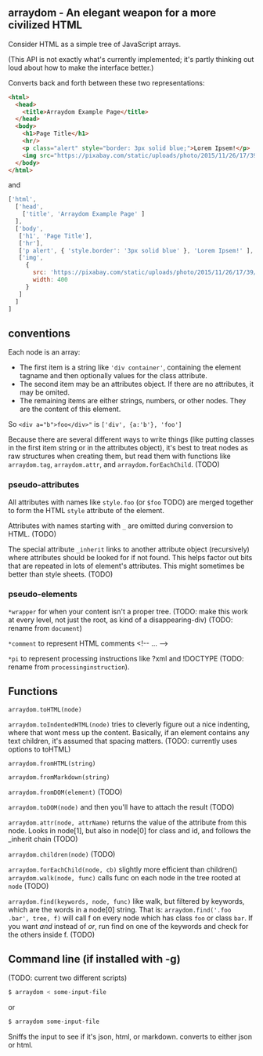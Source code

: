 ## arraydom - An elegant weapon for a more civilized HTML

Consider HTML as a simple tree of JavaScript arrays.   

(This API is not exactly what's currently implemented; it's partly
thinking out loud about how to make the interface better.)


Converts back and forth between these two representations:

```html
<html>
  <head>
    <title>Arraydom Example Page</title>
  </head>
  <body>
    <h1>Page Title</h1>
    <hr/>
    <p class="alert" style="border: 3px solid blue;">Lorem Ipsem!</p>
    <img src="https://pixabay.com/static/uploads/photo/2015/11/26/17/39/cat-1064225_960_720.jpg" width="400" />
  </body>
</html>
```

and

```javascript
['html',
  ['head',
    ['title', 'Arraydom Example Page' ]
  ],
  ['body',
   ['h1', 'Page Title'],
   ['hr'],
   ['p alert', { 'style.border': '3px solid blue' }, 'Lorem Ipsem!' ],
   ['img',
     {
       src: 'https://pixabay.com/static/uploads/photo/2015/11/26/17/39/cat-1064225_960_720.jpg',
       width: 400
     }
   ]
  ]
]
```

## conventions

Each node is an array:

* The first item is a string like `'div container'`, containing the element tagname and then optionally values for the class attribute.
* The second item may be an attributes object.  If there are no attributes, it may be omited.
* The remaining items are either strings, numbers, or other nodes.  They are the content of this element.

So `<div a="b">foo</div>"` is `['div', {a:'b'}, 'foo']`

Because there are several different ways to write things (like putting classes in the first item string or in the attributes object), it's best to treat nodes as raw structures when creating them, but read them with functions like `arraydom.tag`, `arraydom.attr`, and `arraydom.forEachChild`.  (TODO)

### pseudo-attributes

All attributes with names like `style.foo` (or `$foo` TODO) are merged
together to form the HTML `style` attribute of the element.

Attributes with names starting with `_` are omitted during conversion
to HTML. (TODO)

The special attribute `_inherit` links to another attribute object
(recursively) where attributes should be looked for if not found.
This helps factor out bits that are repeated in lots of element's
attributes.  This might sometimes be better than style sheets.  (TODO)

### pseudo-elements

`*wrapper` for when your content isn't a proper tree.   (TODO: make this work at every level, not just the root, as kind of a disappearing-div)  (TODO: rename from `document`)

`*comment` to represent HTML comments &lt;!-- ... -->

`*pi` to represent processing instructions like ?xml and !DOCTYPE (TODO: rename from `processinginstruction`).

## Functions

`arraydom.toHTML(node)`

`arraydom.toIndentedHTML(node)` tries to cleverly figure out a nice indenting, where that wont mess up the content.   Basically, if an element contains any text children, it's assumed that spacing matters.  (TODO: currently uses options to toHTML)

`arraydom.fromHTML(string)`

`arraydom.fromMarkdown(string)`

`arraydom.fromDOM(element)` (TODO)

`arraydom.toDOM(node)` and then you'll have to attach the result   (TODO)

`arraydom.attr(node, attrName)` returns the value of the attribute from this node.  Looks in node[1], but also in node[0] for class and id, and follows the _inherit chain (TODO)

`arraydom.children(node)` (TODO)

`arraydom.forEachChild(node, cb)` slightly more efficient than children()
`arraydom.walk(node, func)` calls func on each node in the tree rooted at `node`  (TODO)

`arraydom.find(keywords, node, func)` like walk, but filtered by keywords, which are the words in a node[0] string.  That is: `arraydom.find('.foo .bar', tree, f)` will call f on every node which has class `foo` or class `bar`.   If you want *and* instead of *or*, run find on one of the keywords and check for the others inside f.  (TODO)



## Command line (if installed with -g)

(TODO: current two different scripts)

```bash
$ arraydom < some-input-file
```
or
```bash
$ arraydom some-input-file
```

Sniffs the input to see if it's json, html, or markdown.   converts to either json or html.   

